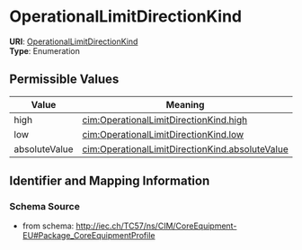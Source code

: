 # OperationalLimitDirectionKind



**URI**: [OperationalLimitDirectionKind](OperationalLimitDirectionKind)<br />
**Type**: Enumeration

## Permissible Values

| Value | Meaning | Description |
| --- | --- | --- |
| high | [cim:OperationalLimitDirectionKind.high](http://iec.ch/TC57/CIM100#OperationalLimitDirectionKind.high) |  |
| low | [cim:OperationalLimitDirectionKind.low](http://iec.ch/TC57/CIM100#OperationalLimitDirectionKind.low) |  |
| absoluteValue | [cim:OperationalLimitDirectionKind.absoluteValue](http://iec.ch/TC57/CIM100#OperationalLimitDirectionKind.absoluteValue) |  |








## Identifier and Mapping Information







### Schema Source


* from schema: http://iec.ch/TC57/ns/CIM/CoreEquipment-EU#Package_CoreEquipmentProfile




